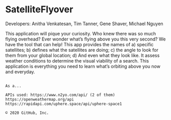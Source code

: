 # SatelliteFlyover

Developers:  Anitha Venkatesan,  Tim Tanner,  Gene Shaver,  Michael Nguyen

This application will pique your curiosity. Who knew there was so much flying overhead? Ever wonder what’s flying above you this very second?  We have the tool that can help! 
This app provides the names of a) specific satellites; b) defines what the satellites are doing; c) the angle to look for them from your global location; d) And even what they look like.  It assess weather conditions to determine the visual viability of a search. This application is everything you need to learn what’s orbiting above you now and everyday.

## 
```
As a... 

APIs used: https://www.n2yo.com/api/ (2 of them) https://openweathermap.org/api https://rapidapi.com/uphere.space/api/uphere-space1

© 2020 GitHub, Inc.
